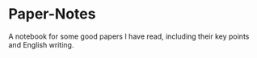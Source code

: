 # Paper-Notes
A notebook for some good papers I have read, including their key points and English writing.

